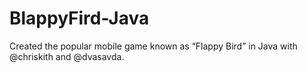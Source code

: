 # BlappyFird-Java
Created the popular mobile game known as “Flappy Bird” in Java with @chriskith and @dvasavda.

